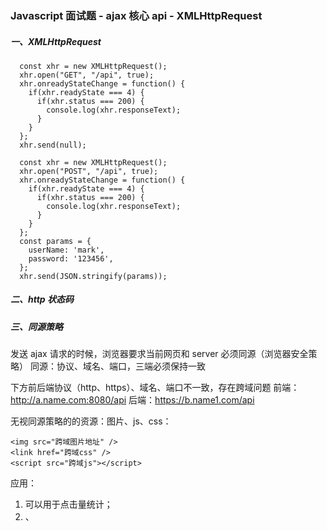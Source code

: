 ### Javascript 面试题 - ajax 核心 api - XMLHttpRequest

##### 一、XMLHttpRequest

```
  const xhr = new XMLHttpRequest();
  xhr.open("GET", "/api", true);
  xhr.onreadyStateChange = function() {
    if(xhr.readyState === 4) {
      if(xhr.status === 200) {
        console.log(xhr.responseText);
      }
    }
  };
  xhr.send(null);
```

```
  const xhr = new XMLHttpRequest();
  xhr.open("POST", "/api", true);
  xhr.onreadyStateChange = function() {
    if(xhr.readyState === 4) {
      if(xhr.status === 200) {
        console.log(xhr.responseText);
      }
    }
  };
  const params = {
    userName: 'mark',
    password: '123456',
  };
  xhr.send(JSON.stringify(params));
```

##### 二、http 状态码

##### 三、同源策略

发送 ajax 请求的时候，浏览器要求当前网页和 server 必须同源（浏览器安全策略）
同源：协议、域名、端口，三端必须保持一致

下方前后端协议（http、https）、域名、端口不一致，存在跨域问题
前端：http://a.name.com:8080/api
后端：https://b.name1.com/api

无视同源策略的的资源：图片、js、css：

```
<img src="跨域图片地址" />
<link href="跨域css" />
<script src="跨域js"></script>
```

应用：

1. <img />可以用于点击量统计；
2. <link />、<script>用于引用cdn资源；

##### 四、跨域解决方案

1. jsonp

2. cors
